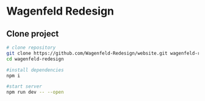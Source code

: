 # Wagenfeld Redesign

## Clone project

```bash
# clone repository
git clone https://github.com/Wagenfeld-Redesign/website.git wagenfeld-redesign
cd wagenfeld-redesign

#install dependencies
npm i

#start server
npm run dev -- --open
```